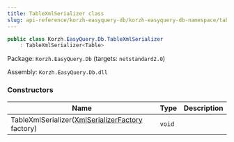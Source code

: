 ```yaml
---
title: TableXmlSerializer class
slug: api-reference/korzh-easyquery-db/korzh-easyquery-db-namespace/tablexmlserializer-class
---
```



```csharp
public class Korzh.EasyQuery.Db.TableXmlSerializer
    : TableXmlSerializer<Table>

```
Package: `Korzh.EasyQuery.Db` (targets: `netstandard2.0`)

Assembly: `Korzh.EasyQuery.Db.dll`

### Constructors

| Name | Type | Description | 
| --- | --- | --- | 
| TableXmlSerializer([XmlSerializerFactory](/api-reference/korzh-easyquery/korzh-easyquery-namespace/xmlserializerfactory-class) factory) | `void` |  |